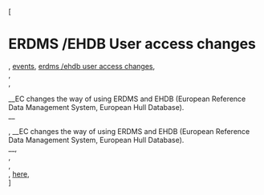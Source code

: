 [

# ERDMS /EHDB User access changes

, <a href="http://www.ris.eu/events" style="text-transform:lowercase;">Events</a>, <a href="http://www.ris.eu/events/erdms__ehdb_user_access_changes" style="text-transform:lowercase;">ERDMS /EHDB User access changes</a>,   
,   
, 

__EC changes the way of using ERDMS and EHDB (European Reference Data Management System, European Hull Database).  
__

, __EC changes the way of using ERDMS and EHDB (European Reference Data Management System, European Hull Database).  
__,   
,   
,   
, [here](http://www.ris.eu/news/erdms__ehdb_user_access_changes),   
]